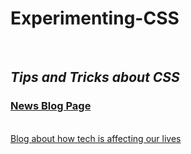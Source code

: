 <h1> Experimenting-CSS </h1>
<br>
<h2> <em>Tips and Tricks about CSS </em> </h2>

<a href="https://08gunjan.github.io/Experimenting-CSS/News%20Blog%20Page/index.html"> <h3>News Blog Page</h3> </a>
<br>
<a href="https://08gunjan.github.io/Experimenting-CSS/Blog%20about%20how%20tech%20is%20affecting%20our%20lives/index.html"> Blog about how tech is affecting our lives </a>

